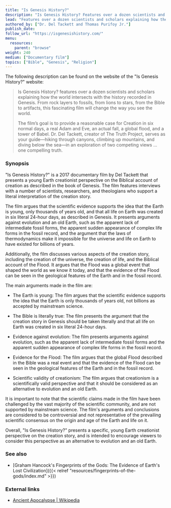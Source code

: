 ```yaml
---
title: "Is Genesis History?"
description: "Is Genesis History? Features over a dozen scientists and scholars explaining how the world intersects with the history recorded in Genesis. From rock layers to fossils, from lions to stars, from the Bible to artifacts, this fascinating film will change the way you see the world."
lead: "Features over a dozen scientists and scholars explaining how the world intersects with the history recorded in Genesis. From rock layers to fossils, from lions to stars, from the Bible to artifacts, this fascinating film will change the way you see the world."
authored_by: ["Dr. Del Tackett and Thomas Purifoy Jr."]
publish_date:
follow_url: "https://isgenesishistory.com/"
menu:
  resources:
    parent: "browse"
weight: 240
medium: ["Documentary film"]
topics: ["Bible", "Genesis", "Religion"]
---
```


The following description can be found on the website of the "Is Genesis History?" website:

> Is Genesis History? features over a dozen scientists and scholars explaining how the world intersects with the history recorded in Genesis.  From rock layers to fossils, from lions to stars, from the Bible to artifacts, this fascinating film will change the way you see the world.
>
> The film’s goal is to provide a reasonable case for Creation in six normal days, a real Adam and Eve, an actual fall, a global flood, and a tower of Babel. Dr. Del Tackett, creator of The Truth Project, serves as your guide—hiking through canyons, climbing up mountains, and diving below the sea—in an exploration of two competing views … one compelling truth.

### Synopsis

"Is Genesis History?" is a 2017 documentary film by Del Tackett that presents a young Earth creationist perspective on the Biblical account of creation as described in the book of Genesis. The film features interviews with a number of scientists, researchers, and theologians who support a literal interpretation of the creation story.

The film argues that the scientific evidence supports the idea that the Earth is young, only thousands of years old, and that all life on Earth was created in six literal 24-hour days, as described in Genesis. It presents arguments against evolution and an old Earth, such as the apparent lack of intermediate fossil forms, the apparent sudden appearance of complex life forms in the fossil record, and the argument that the laws of thermodynamics make it impossible for the universe and life on Earth to have existed for billions of years.

Additionally, the film discusses various aspects of the creation story, including the creation of the universe, the creation of life, and the Biblical account of the Flood. It argues that the Flood was a global event that shaped the world as we know it today, and that the evidence of the Flood can be seen in the geological features of the Earth and in the fossil record.

The main arguments made in the film are:

- The Earth is young: The film argues that the scientific evidence supports the idea that the Earth is only thousands of years old, not billions as accepted by mainstream science.

- The Bible is literally true: The film presents the argument that the creation story in Genesis should be taken literally and that all life on Earth was created in six literal 24-hour days.

- Evidence against evolution: The film presents arguments against evolution, such as the apparent lack of intermediate fossil forms and the apparent sudden appearance of complex life forms in the fossil record.

- Evidence for the Flood: The film argues that the global Flood described in the Bible was a real event and that the evidence of the Flood can be seen in the geological features of the Earth and in the fossil record.

- Scientific validity of creationism: The film argues that creationism is a scientifically valid perspective and that it should be considered as an alternative to evolution and an old Earth.

It is important to note that the scientific claims made in the film have been challenged by the vast majority of the scientific community, and are not supported by mainstream science. The film's arguments and conclusions are considered to be controversial and not representative of the prevailing scientific consensus on the origin and age of the Earth and life on it.

Overall, "Is Genesis History?" presents a specific, young Earth creationist perspective on the creation story, and is intended to encourage viewers to consider this perspective as an alternative to evolution and an old Earth.

### See also

- [Graham Hancock\'s Fingerprints of the Gods\: The Evidence of Earth\'s Lost Civilization]({{< relref "resources/fingerprints-of-the-gods/index.md" >}})

### External links

- [Ancient Apocalypse | Wikipedia](https://en.wikipedia.org/wiki/Ancient_Apocalypse)
